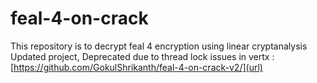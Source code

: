 # feal-4-on-crack
This repository is to decrypt feal 4 encryption using linear cryptanalysis
Updated project, Deprecated due to thread lock issues in vertx : [https://github.com/GokulShrikanth/feal-4-on-crack-v2/](url)
